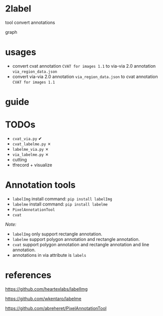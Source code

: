 # 2label

tool convert annotations

graph

# usages

- convert cvat annotation `CVAT for images 1.1` to via-via 2.0 annotation `via_region_data.json`
- convert via-via 2.0 annotation `via_region_data.json` to cvat annotation `CVAT for images 1.1`

# guide

# TODOs

- `cvat_via.py` ✔
- `cvat_labelme.py` ✗
- `labelme_via.py` ✗
- `via_labelme.py` ✗
- cutting
- tfrecord + visualize
  
# Annotation tools

- `labelImg` install command: `pip install labelImg`
- `labelme` install command: `pip install labelme`
- `PixelAnnotationTool`
- `cvat`

*Note:*
- `labelImg` only support rectangle annotation.
- `labelme` support polygon annotation and rectangle annotation.
- `cvat` support polygon annotation and rectangle annotation and line annotation.
- annotations in via attribute is `labels`
# references

https://github.com/heartexlabs/labelImg

https://github.com/wkentaro/labelme

https://github.com/abreheret/PixelAnnotationTool

